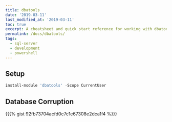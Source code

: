 ```yaml
---
title: dbatools
date: '2019-03-11'
last_modified_at: '2019-03-11'
toc: true
excerpt: A cheatsheet and quick start reference for working with dbatools
permalink: /docs/dbatools/
tags:
  - sql-server
  - development
  - powershell
---
```



## Setup

```powershell
install-module 'dbatools' -Scope CurrentUser
```

## Database Corruption
{{{% gist 92fb73704acfd0c7c1e67308e2dca1f4 %}}}
